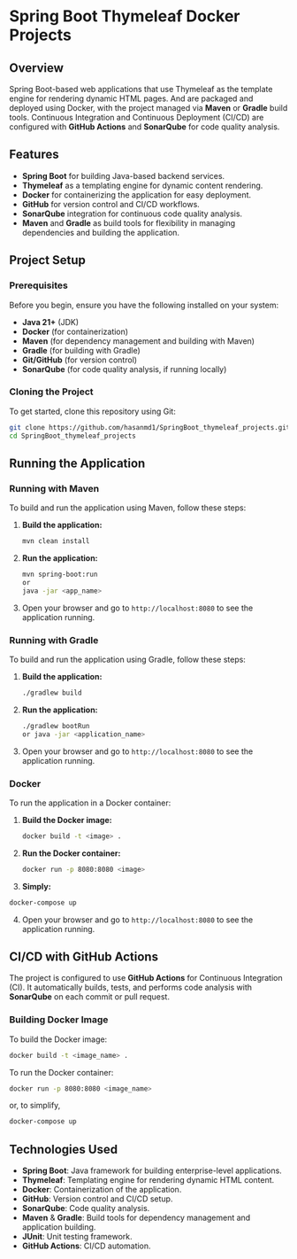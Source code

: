 # Spring Boot Thymeleaf Docker Projects

## Overview

Spring Boot-based web applications that use Thymeleaf as the template engine for rendering dynamic HTML pages. And are packaged and deployed using Docker, with the project managed via **Maven** or **Gradle** build tools. Continuous Integration and Continuous Deployment (CI/CD) are configured with **GitHub Actions** and **SonarQube** for code quality analysis.

## Features

- **Spring Boot** for building Java-based backend services.
- **Thymeleaf** as a templating engine for dynamic content rendering.
- **Docker** for containerizing the application for easy deployment.
- **GitHub** for version control and CI/CD workflows.
- **SonarQube** integration for continuous code quality analysis.
- **Maven** and **Gradle** as build tools for flexibility in managing dependencies and building the application.

## Project Setup

### Prerequisites

Before you begin, ensure you have the following installed on your system:

- **Java 21+** (JDK)
- **Docker** (for containerization)
- **Maven** (for dependency management and building with Maven)
- **Gradle** (for building with Gradle)
- **Git/GitHub** (for version control)
- **SonarQube** (for code quality analysis, if running locally)

### Cloning the Project

To get started, clone this repository using Git:

```bash
git clone https://github.com/hasanmd1/SpringBoot_thymeleaf_projects.git
cd SpringBoot_thymeleaf_projects
```

## Running the Application

### Running with Maven

To build and run the application using Maven, follow these steps:

1. **Build the application:**

   ```bash
   mvn clean install
   ```

2. **Run the application:**

   ```bash
   mvn spring-boot:run
   or
   java -jar <app_name>
   ```

3. Open your browser and go to `http://localhost:8080` to see the application running.

### Running with Gradle

To build and run the application using Gradle, follow these steps:

1. **Build the application:**

   ```bash
   ./gradlew build
   ```

2. **Run the application:**

   ```bash
   ./gradlew bootRun
   or java -jar <application_name>
   ```

3. Open your browser and go to `http://localhost:8080` to see the application running.

### Docker

To run the application in a Docker container:

1. **Build the Docker image:**

   ```bash
   docker build -t <image> .
   ```

2. **Run the Docker container:**

   ```bash
   docker run -p 8080:8080 <image>
   ```
3. **Simply:**

```bash
docker-compose up
```

4. Open your browser and go to `http://localhost:8080` to see the application running.


## CI/CD with GitHub Actions

The project is configured to use **GitHub Actions** for Continuous Integration (CI). It automatically builds, tests, and performs code analysis with **SonarQube** on each commit or pull request.

### Building Docker Image

To build the Docker image:

```bash
docker build -t <image_name> .
```

To run the Docker container:

```bash
docker run -p 8080:8080 <image_name>
```

or, to simplify,
```bash
docker-compose up
```

## Technologies Used

- **Spring Boot**: Java framework for building enterprise-level applications.
- **Thymeleaf**: Templating engine for rendering dynamic HTML content.
- **Docker**: Containerization of the application.
- **GitHub**: Version control and CI/CD setup.
- **SonarQube**: Code quality analysis.
- **Maven** & **Gradle**: Build tools for dependency management and application building.
- **JUnit**: Unit testing framework.
- **GitHub Actions**: CI/CD automation.

